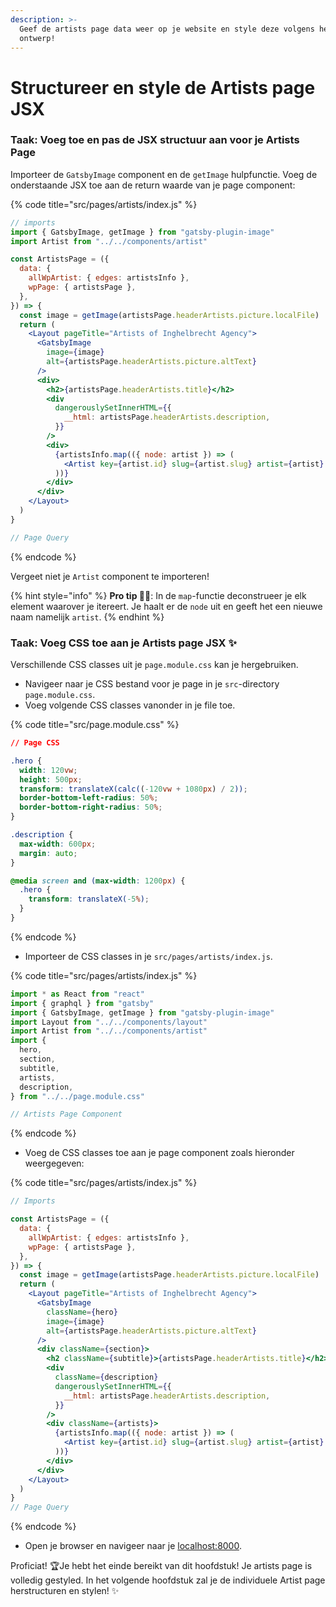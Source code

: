 ```yaml
---
description: >-
  Geef de artists page data weer op je website en style deze volgens het
  ontwerp!
---
```


# Structureer en style de Artists page JSX

### Taak: Voeg toe en pas de JSX structuur aan voor je Artists Page

Importeer de `GatsbyImage` component en de `getImage` hulpfunctie. Voeg de onderstaande JSX toe aan de return waarde van je page component:

{% code title="src/pages/artists/index.js" %}
```jsx
// imports
import { GatsbyImage, getImage } from "gatsby-plugin-image"
import Artist from "../../components/artist"

const ArtistsPage = ({
  data: {
    allWpArtist: { edges: artistsInfo },
    wpPage: { artistsPage },
  },
}) => {
  const image = getImage(artistsPage.headerArtists.picture.localFile)
  return (
    <Layout pageTitle="Artists of Inghelbrecht Agency">
      <GatsbyImage
        image={image}
        alt={artistsPage.headerArtists.picture.altText}
      />
      <div>
        <h2>{artistsPage.headerArtists.title}</h2>
        <div
          dangerouslySetInnerHTML={{
            __html: artistsPage.headerArtists.description,
          }}
        />
        <div>
          {artistsInfo.map(({ node: artist }) => (
            <Artist key={artist.id} slug={artist.slug} artist={artist} />
          ))}
        </div>
      </div>
    </Layout>
  )
}

// Page Query
```
{% endcode %}

Vergeet niet je `Artist` component te importeren! 

{% hint style="info" %}
**Pro tip 🧙‍♂**: In de `map`-functie deconstrueer je elk element waarover je itereert. Je haalt er de `node` uit en geeft het een nieuwe naam namelijk `artist`. 
{% endhint %}

### Taak: Voeg CSS toe aan je Artists page JSX  ✨

Verschillende CSS classes uit je `page.module.css` kan je hergebruiken.

* Navigeer naar je CSS bestand voor je page in je `src`-directory `page.module.css`.
* Voeg volgende CSS classes vanonder in je file toe.

{% code title="src/page.module.css" %}
```css
// Page CSS

.hero {
  width: 120vw;
  height: 500px;
  transform: translateX(calc((-120vw + 1080px) / 2));
  border-bottom-left-radius: 50%;
  border-bottom-right-radius: 50%;
}

.description {
  max-width: 600px;
  margin: auto;
}

@media screen and (max-width: 1200px) {
  .hero {
    transform: translateX(-5%);
  }
}
```
{% endcode %}

* Importeer de CSS classes in je `src/pages/artists/index.js`.

{% code title="src/pages/artists/index.js" %}
```jsx
import * as React from "react"
import { graphql } from "gatsby"
import { GatsbyImage, getImage } from "gatsby-plugin-image"
import Layout from "../../components/layout"
import Artist from "../../components/artist"
import {
  hero,
  section,
  subtitle,
  artists,
  description,
} from "../../page.module.css"

// Artists Page Component
```
{% endcode %}

* Voeg de CSS classes toe aan je page component zoals hieronder weergegeven:

{% code title="src/pages/artists/index.js" %}
```jsx
// Imports

const ArtistsPage = ({
  data: {
    allWpArtist: { edges: artistsInfo },
    wpPage: { artistsPage },
  },
}) => {
  const image = getImage(artistsPage.headerArtists.picture.localFile)
  return (
    <Layout pageTitle="Artists of Inghelbrecht Agency">
      <GatsbyImage
        className={hero}
        image={image}
        alt={artistsPage.headerArtists.picture.altText}
      />
      <div className={section}>
        <h2 className={subtitle}>{artistsPage.headerArtists.title}</h2>
        <div
          className={description}
          dangerouslySetInnerHTML={{
            __html: artistsPage.headerArtists.description,
          }}
        />
        <div className={artists}>
          {artistsInfo.map(({ node: artist }) => (
            <Artist key={artist.id} slug={artist.slug} artist={artist} />
          ))}
        </div>
      </div>
    </Layout>
  )
}
// Page Query
```
{% endcode %}

* Open je browser en navigeer naar je [localhost:8000](http://localhost:8000).

Proficiat! 🏆Je hebt het einde bereikt van dit hoofdstuk! Je artists page is volledig gestyled. In het volgende hoofdstuk zal je de individuele Artist page herstructuren en stylen!  ✨

